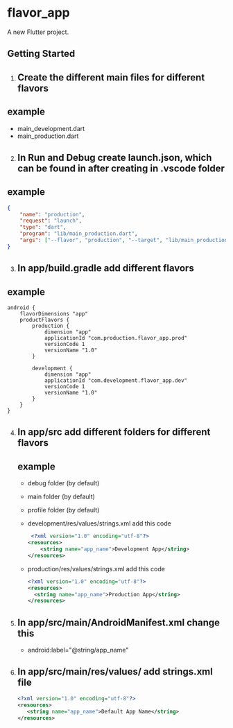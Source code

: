 # flavor_app

A new Flutter project.

## Getting Started

1. ## Create the different main files for different flavors

## example

- main_development.dart
- main_production.dart

2. ## In Run and Debug create launch.json, which can be found in after creating in .vscode folder

## example

```json
{
	"name": "production",
	"request": "launch",
	"type": "dart",
	"program": "lib/main_production.dart",
	"args": ["--flavor", "production", "--target", "lib/main_production.dart"]
}
```

3. ## In app/build.gradle add different flavors

## example

    android {
        flavorDimensions "app"
        productFlavors {
            production {
                dimension "app"
                applicationId "com.production.flavor_app.prod"
                versionCode 1
                versionName "1.0"
            }

            development {
                dimension "app"
                applicationId "com.development.flavor_app.dev"
                versionCode 1
                versionName "1.0"
            }
        }
    }

4.  ## In app/src add different folders for different flavors

    ## example

    - debug folder (by default)
    - main folder (by default)
    - profile folder (by default)

    - development/res/values/strings.xml add this code

      ```xml
       <?xml version="1.0" encoding="utf-8"?>
      <resources>
          <string name="app_name">Development App</string>
      </resources>
      ```

    - production/res/values/strings.xml add this code

      ```xml
      <?xml version="1.0" encoding="utf-8"?>
      <resources>
        <string name="app_name">Production App</string>
      </resources>
      ```

5.  ## In app/src/main/AndroidManifest.xml change this

    - android:label="@string/app_name"

6.  ## In app/src/main/res/values/ add strings.xml file

    ```xml
    <?xml version="1.0" encoding="utf-8"?>
    <resources>
       <string name="app_name">Default App Name</string>
    </resources>
    ```

```

```
